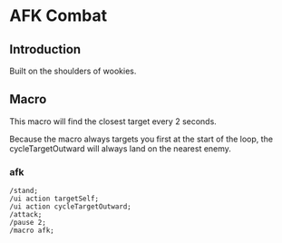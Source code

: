 # AFK Combat

## Introduction
Built on the shoulders of wookies. 

## Macro
This macro will find the closest target every 2 seconds. 

Because the macro always targets you first at the start of the loop, the cycleTargetOutward will always land on the nearest enemy. 

### afk
```
/stand;
/ui action targetSelf;
/ui action cycleTargetOutward;
/attack;
/pause 2;
/macro afk;
```
